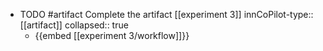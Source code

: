 - TODO #artifact Complete the artifact [[experiment 3]]
  innCoPilot-type:: [[artifact]]
  collapsed:: true
  - {{embed [[experiment 3/workflow]]}}



